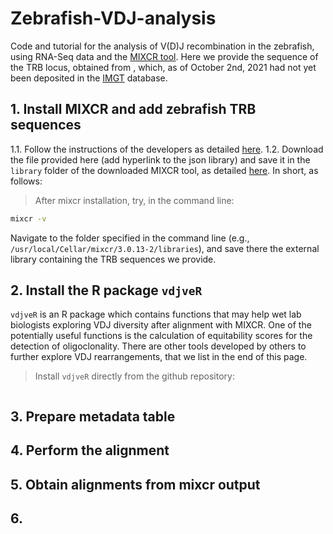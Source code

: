 # Zebrafish-VDJ-analysis

Code and tutorial for the analysis of V(D)J recombination in the zebrafish, using RNA-Seq data and the [MIXCR tool](https://mixcr.readthedocs.io/en/develop/). Here we provide the sequence of the TRB locus, obtained from <REF>, which, as of October 2nd, 2021 had not yet been deposited in the [IMGT](http://www.imgt.org/IMGTrepertoire/LocusGenes/locusdesc/zebrafish/TRD/Danrer_TRDdesc.html) database.  

## 1. Install MIXCR and add zebrafish TRB sequences  

1.1. Follow the instructions of the developers as detailed [here](https://mixcr.readthedocs.io/en/develop/install.html).
1.2. Download the file provided here (add hyperlink to the json library) and save it in the `library` folder of the downloaded MIXCR tool, as detailed [here](https://mixcr.readthedocs.io/en/develop/importSegments.html#ref-importsegments). In short, as follows:  
>After mixcr installation, try, in the command line:
```sh
mixcr -v
```
Navigate to the folder specified in the command line (e.g., `/usr/local/Cellar/mixcr/3.0.13-2/libraries`), and save there the external library containing the TRB sequences we provide.


## 2. Install the R package `vdjveR`  
`vdjveR` is an R package which contains functions that may help wet lab biologists exploring VDJ diversity after alignment with MIXCR. One of the potentially useful functions is the calculation of equitability scores for the detection of oligoclonality. There are other tools developed by others to further explore VDJ rearrangements, that we list in the end of this page.
> Install `vdjveR` directly from the github repository:
```sh
```


## 3. Prepare metadata table

## 4. Perform the alignment  

## 5. Obtain alignments from mixcr output

## 6.  
